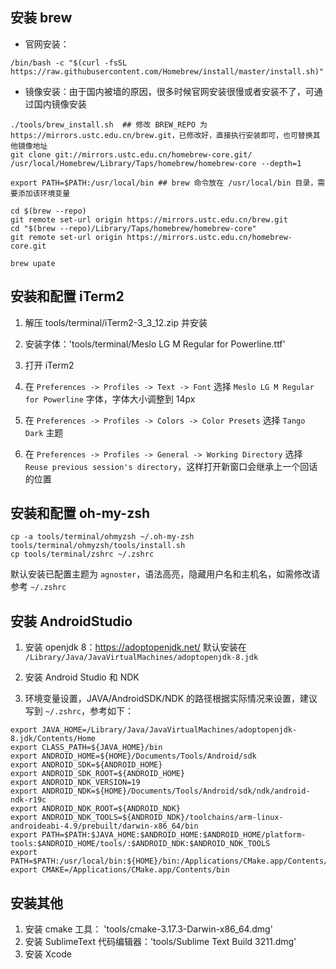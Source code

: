 ## 安装 brew

- 官网安装：

```
/bin/bash -c "$(curl -fsSL https://raw.githubusercontent.com/Homebrew/install/master/install.sh)"
```

- 镜像安装：由于国内被墙的原因，很多时候官网安装很慢或者安装不了，可通过国内镜像安装

```
./tools/brew_install.sh  ## 修改 BREW_REPO 为 https://mirrors.ustc.edu.cn/brew.git，已修改好，直接执行安装即可，也可替换其他镜像地址
git clone git://mirrors.ustc.edu.cn/homebrew-core.git/ /usr/local/Homebrew/Library/Taps/homebrew/homebrew-core --depth=1

export PATH=$PATH:/usr/local/bin ## brew 命令放在 /usr/local/bin 目录，需要添加该环境变量

cd $(brew --repo)
git remote set-url origin https://mirrors.ustc.edu.cn/brew.git
cd "$(brew --repo)/Library/Taps/homebrew/homebrew-core"
git remote set-url origin https://mirrors.ustc.edu.cn/homebrew-core.git

brew upate
```

## 安装和配置 iTerm2

1. 解压 tools/terminal/iTerm2-3_3_12.zip 并安装

2. 安装字体：'tools/terminal/Meslo LG M Regular for Powerline.ttf'

3. 打开 iTerm2

4. 在 `Preferences -> Profiles -> Text -> Font` 选择 `Meslo LG M Regular for Powerline` 字体，字体大小调整到 14px

5. 在 `Preferences -> Profiles -> Colors -> Color Presets` 选择 `Tango Dark` 主题

6. 在 `Preferences -> Profiles -> General -> Working Directory` 选择 `Reuse previous session's directory`，这样打开新窗口会继承上一个回话的位置

## 安装和配置 oh-my-zsh

```
cp -a tools/terminal/ohmyzsh ~/.oh-my-zsh
tools/terminal/ohmyzsh/tools/install.sh
cp tools/terminal/zshrc ~/.zshrc
```

默认安装已配置主题为 `agnoster`，语法高亮，隐藏用户名和主机名，如需修改请参考 `~/.zshrc`

## 安装 AndroidStudio

1. 安装 openjdk 8：https://adoptopenjdk.net/ 默认安装在 `/Library/Java/JavaVirtualMachines/adoptopenjdk-8.jdk`

2. 安装 Android Studio 和 NDK

3. 环境变量设置，JAVA/AndroidSDK/NDK 的路径根据实际情况来设置，建议写到 `~/.zshrc`，参考如下：

```
export JAVA_HOME=/Library/Java/JavaVirtualMachines/adoptopenjdk-8.jdk/Contents/Home
export CLASS_PATH=${JAVA_HOME}/bin
export ANDROID_HOME=${HOME}/Documents/Tools/Android/sdk
export ANDROID_SDK=${ANDROID_HOME}
export ANDROID_SDK_ROOT=${ANDROID_HOME}
export ANDROID_NDK_VERSION=19
export ANDROID_NDK=${HOME}/Documents/Tools/Android/sdk/ndk/android-ndk-r19c
export ANDROID_NDK_ROOT=${ANDROID_NDK}
export ANDROID_NDK_TOOLS=${ANDROID_NDK}/toolchains/arm-linux-androideabi-4.9/prebuilt/darwin-x86_64/bin
export PATH=$PATH:$JAVA_HOME:$ANDROID_HOME:$ANDROID_HOME/platform-tools:$ANDROID_HOME/tools/:$ANDROID_NDK:$ANDROID_NDK_TOOLS
export PATH=$PATH:/usr/local/bin:${HOME}/bin:/Applications/CMake.app/Contents/bin
export CMAKE=/Applications/CMake.app/Contents/bin
```

## 安装其他

1. 安装 cmake 工具： 'tools/cmake-3.17.3-Darwin-x86_64.dmg'
2. 安装 SublimeText 代码编辑器：'tools/Sublime Text Build 3211.dmg'
3. 安装 Xcode
